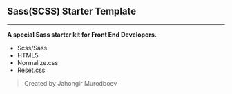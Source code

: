 ## Sass(SCSS) Starter Template

---

**A special Sass starter kit for Front End Developers.**

- Scss/Sass
- HTML5
- Normalize.css
- Reset.css

> Created by Jahongir Murodboev
